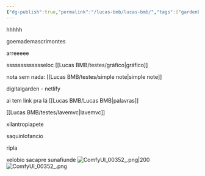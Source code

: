 ```yaml
---
{"dg-publish":true,"permalink":"/lucas-bmb/lucas-bmb/","tags":["gardenEntry"],"noteIcon":"","created":"2025-10-20T00:40:45.324-03:00"}
---
```



hhhhh

goemademascrimontes

arreeeee 

ssssssssssssseloc
[[Lucas BMB/testes/gráfico\|gráfico]]

nota sem nada:
[[Lucas BMB/testes/simple note\|simple note]]

digitalgarden - netlify


ai tem link pra lá [[Lucas BMB/Lucas BMB\|palavras]]

[[Lucas BMB/testes/lavemvc\|lavemvc]]


xilantropiapete


saquinlofancio

ripla

xelobio
sacapre
sunafiunde
![ComfyUI_00352_.png|200](/img/user/Lucas%20BMB/Anexos/ComfyUI_00352_.png)![ComfyUI_00352_.png](/img/user/Lucas%20BMB/Anexos/ComfyUI_00352_.png)
